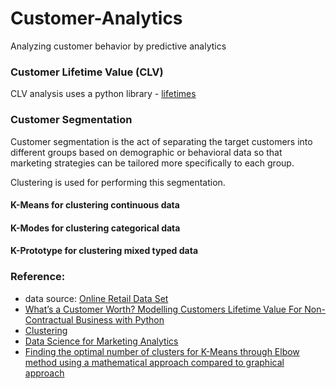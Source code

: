 # Customer-Analytics
Analyzing customer behavior by predictive analytics

### Customer Lifetime Value (CLV)
CLV analysis uses a python library - [lifetimes](https://lifetimes.readthedocs.io/en/latest/index.html)

### Customer Segmentation 
Customer segmentation is the act of separating the target customers into different groups based on demographic or behavioral data 
so that marketing strategies can be tailored more specifically to each group.

Clustering is used for performing this segmentation.
#### K-Means for clustering continuous data
#### K-Modes for clustering categorical data
#### K-Prototype for clustering mixed typed data

### Reference:
- data source: [Online Retail Data Set](https://archive.ics.uci.edu/ml/datasets/online+retail)
- [What’s a Customer Worth? Modelling Customers Lifetime Value For Non-Contractual Business with Python](https://towardsdatascience.com/whats-a-customer-worth-8daf183f8a4f)
- [Clustering](https://github.com/aryancodify/Clustering)
- [Data Science for Marketing Analytics](https://www.packtpub.com/eu/big-data-and-business-intelligence/data-science-marketing-analytics)
- [Finding the optimal number of clusters for K-Means through Elbow method using a mathematical approach compared to graphical approach](https://www.linkedin.com/pulse/finding-optimal-number-clusters-k-means-through-elbow-asanka-perera/)